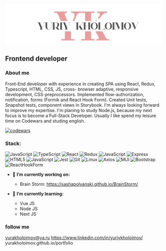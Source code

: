 <!--
**YuraKholoimov/yurakholoimov** is a ✨ _special_ ✨ repository because its `README.md` (this file) appears on your GitHub profile.

Here are some ideas to get you started:

- 🔭 I’m currently working on ...
- 🌱 I’m currently learning ...
- 👯 I’m looking to collaborate on ...
- 🤔 I’m looking for help with ...
- 💬 Ask me about ...
- 📫 How to reach me: ...
- 😄 Pronouns: ...
- ⚡ Fun fact: ...
-->
![Header](https://github.com/YuraKholoimov/yurakholoimov/blob/main/assets/YK__logo_white.png)

## Frontend developer 

### About me
Front-End developer with experience
in creating SPA using React, Redux,
Typescript, HTML, CSS, JS, cross-
browser adaptive, responsive
development, CSS-preprocessors.
Implemented flow-authorization,
notification, forms (Formik and
React Hook Form). Created Unit
tests, Snapshot tests, component
views in Storybook.
I'm always looking forward to
improve my expertise. I'm planing
to study Node.js, because my next
focus is to become a Full-Stack
Developer. Usually I like spend my
leisure time on Codewars and
studing english. <br/>

[![codewars](https://www.codewars.com/users/username/badges/large)](https://www.codewars.com/users/username)


### Stack:<br/>
![JavaScript](https://img.shields.io/badge/JavaScript-436A6B?style=for-the-badge&logo=javascript)
![TypeScript](https://img.shields.io/badge/Typescript-436A6B?style=for-the-badge&logo=typescript)
![React](https://img.shields.io/badge/React-436A6B?style=for-the-badge&logo=react)
![Redux](https://img.shields.io/badge/redux-toolkit-436A6B?style=for-the-badge&logo=redux)
![JavaScript](https://img.shields.io/badge/nodejs-436A6B?style=for-the-badge&logo=npm)
![Express](https://img.shields.io/badge/express-436A6B?style=for-the-badge&logo=express)
![HTML5](https://img.shields.io/badge/html-436A6B?style=for-the-badge&logo=html5)
![JavaScript](https://img.shields.io/badge/SaSS-436A6B?style=for-the-badge&logo=sass)
![Jest](https://img.shields.io/badge/unit-436A6B?style=for-the-badge&logo=jest)
![Git](https://img.shields.io/badge/git-436A6B?style=for-the-badge&logo=git)
![Linux](https://img.shields.io/badge/linux-436A6B?style=for-the-badge&logo=Linux)
![Axios](https://img.shields.io/badge/axios-436A6B?style=for-the-badge&logo=axios)
![MUI](https://img.shields.io/badge/mui-436A6B?style=for-the-badge&logo=MUI)
![Bootstrap](https://img.shields.io/badge/bootstrap-436A6B?style=for-the-badge&logo=bootstrap)
![ReactHookForm](https://img.shields.io/badge/reacthookform-436A6B?style=for-the-badge&logo=reacthookform)

 - 🔭 **I’m currently working on:**
    - Brain Storm: https://sashapolyanski.github.io/BrainStorm/

   
- 🌱 **I’m currently learning:**
    - Vue JS
    - Node JS
    - Next JS

### follow me
yurakholoimov@ya.ru
https://www.linkedin.com/in/yuriykholoimov/
yurakholoimov.github.io/portfolio
